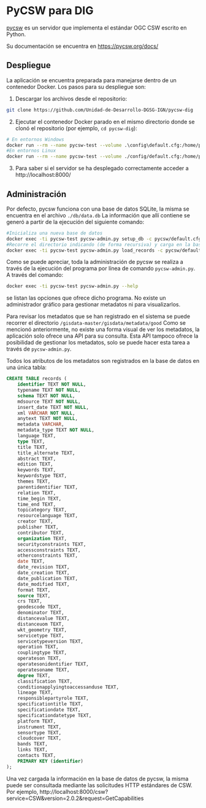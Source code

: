 # PyCSW para DIG
[pycsw](https://pycsw.org/) es un servidor que implementa el estándar OGC CSW escrito en Python.

Su documentación se encuentra en https://pycsw.org/docs/

## Despliegue

La aplicación se encuentra preparada para manejarse dentro de un contenedor Docker.
Los pasos para su despliegue son:

1. Descargar los archivos desde el repositorio:

```bash
git clone https://github.com/Unidad-de-Desarrollo-DGSG-IGN/pycsw-dig
```
2.  Ejecutar el contenedor Docker parado en el mismo directorio donde se clonó el repositorio (por ejemplo, `cd pycsw-dig`):
```bash
# En entornos Windows
docker run --rm --name pycsw-test --volume .\config\default.cfg:/home/pycsw/pycsw/default.cfg --volume .\db:/var/lib/pycsw --volume .\gisdata-master:/gisdata-master --detach --publish 8000:8000 geopython/pycsw
#En entornos Linux
docker run --rm --name pycsw-test --volume ./config/default.cfg:/home/pycsw/pycsw/default.cfg --volume ./db:/var/lib/pycsw --volume ./gisdata-master:/gisdata-master --detach --publish 8000:8000 geopython/pycsw
```
3. Para saber si el servidor se ha desplegado correctamente acceder a http://localhost:8000/

## Administración
Por defecto, pycsw funciona con una base de datos SQLite, la misma se encuentra en el archivo `./db/data.db`
La información que allí contiene se generó a partir de la ejecución del siguiente comando:

```bash
#Inicializa una nueva base de datos
docker exec -ti pycsw-test pycsw-admin.py setup_db -c pycsw/default.cfg
#Recorre el directorio indicando (de forma recursiva) y carga en la base de datos todo XML de metadatos que encuentre
docker exec -ti pycsw-test pycsw-admin.py load_records -c pycsw/default.cfg -p /gisdata-master/gisdata/metadata/good -r
```
Como se puede apreciar, toda la administración de pycsw se realiza a través de la ejecución del programa por línea de comando `pycsw-admin.py`. A través del comando:
```bash
docker exec -ti pycsw-test pycsw-admin.py --help
```
se listan las opciones que ofrece dicho programa.
No existe un administrador gráfico para gestionar metadatos ni para visualizarlos.

Para revisar los metadatos que se han registrado en el sistema se puede recorrer el directorio `/gisdata-master/gisdata/metadata/good`
Como se mencionó anteriormente, no existe una forma visual de ver los metadatos, la aplicación solo ofrece una API para su consulta. Esta API tampoco ofrece la posibilidad de gestionar los metadatos, solo se puede hacer esta tarea a través de `pycsw-admin.py`.

Todos los atributos de los metadatos son registrados en la base de datos en una única tabla:

```sql
CREATE TABLE records (
	identifier TEXT NOT NULL, 
	typename TEXT NOT NULL, 
	schema TEXT NOT NULL, 
	mdsource TEXT NOT NULL, 
	insert_date TEXT NOT NULL, 
	xml VARCHAR NOT NULL, 
	anytext TEXT NOT NULL, 
	metadata VARCHAR, 
	metadata_type TEXT NOT NULL, 
	language TEXT, 
	type TEXT, 
	title TEXT, 
	title_alternate TEXT, 
	abstract TEXT, 
	edition TEXT, 
	keywords TEXT, 
	keywordstype TEXT, 
	themes TEXT, 
	parentidentifier TEXT, 
	relation TEXT, 
	time_begin TEXT, 
	time_end TEXT, 
	topicategory TEXT, 
	resourcelanguage TEXT, 
	creator TEXT, 
	publisher TEXT, 
	contributor TEXT, 
	organization TEXT, 
	securityconstraints TEXT, 
	accessconstraints TEXT, 
	otherconstraints TEXT, 
	date TEXT, 
	date_revision TEXT, 
	date_creation TEXT, 
	date_publication TEXT, 
	date_modified TEXT, 
	format TEXT, 
	source TEXT, 
	crs TEXT, 
	geodescode TEXT, 
	denominator TEXT, 
	distancevalue TEXT, 
	distanceuom TEXT, 
	wkt_geometry TEXT, 
	servicetype TEXT, 
	servicetypeversion TEXT, 
	operation TEXT, 
	couplingtype TEXT, 
	operateson TEXT, 
	operatesonidentifier TEXT, 
	operatesoname TEXT, 
	degree TEXT, 
	classification TEXT, 
	conditionapplyingtoaccessanduse TEXT, 
	lineage TEXT, 
	responsiblepartyrole TEXT, 
	specificationtitle TEXT, 
	specificationdate TEXT, 
	specificationdatetype TEXT, 
	platform TEXT, 
	instrument TEXT, 
	sensortype TEXT, 
	cloudcover TEXT, 
	bands TEXT, 
	links TEXT, 
	contacts TEXT, 
	PRIMARY KEY (identifier)
);
```

Una vez cargada la información en la base de datos de pycsw, la misma puede ser consultada mediante las solicitudes HTTP estándares de CSW. Por ejemplo, http://localhost:8000/csw?service=CSW&version=2.0.2&request=GetCapabilities
